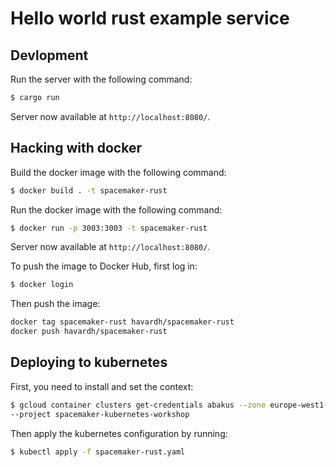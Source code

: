 # Hello world rust example service

## Devlopment

Run the server with the following command:

```bash
$ cargo run
```

Server now available at `http://localhost:8080/`.

## Hacking with docker

Build the docker image with the following command:

```bash
$ docker build . -t spacemaker-rust
```

Run the docker image with the following command:

```bash
$ docker run -p 3003:3003 -t spacemaker-rust
```

Server now available at `http://localhost:8080/`.

To push the image to Docker Hub, first log in:

```bash
$ docker login
```

Then push the image:

```bash
docker tag spacemaker-rust havardh/spacemaker-rust
docker push havardh/spacemaker-rust
```

## Deploying to kubernetes

First, you need to install and set the context:

```bash
$ gcloud container clusters get-credentials abakus --zone europe-west1-b \
--project spacemaker-kubernetes-workshop
```

Then apply the kubernetes configuration by running:

```bash
$ kubectl apply -f spacemaker-rust.yaml
```
